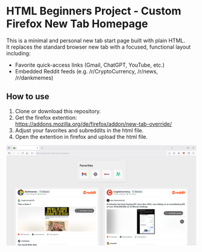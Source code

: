 # HTML Beginners Project - Custom Firefox New Tab Homepage

This is a minimal and personal new tab start page built with plain HTML.  
It replaces the standard browser new tab with a focused, functional layout including:

-  Favorite quick-access links (Gmail, ChatGPT, YouTube, etc.)
-  Embedded Reddit feeds (e.g. /r/CryptoCurrency, /r/news, /r/dankmemes)

##  How to use

1. Clone or download this repository.
2. Get the firefox extention:
    https://addons.mozilla.org/de/firefox/addon/new-tab-override/
3. Adjust your favorites and subreddits in the html file.
4. Open the extention in firefox and upload the html file.

![Alt-Text](preview.png)

